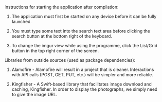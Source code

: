 Instructions for starting the application after compilation:

1. The application must first be started on any device before it can be fully launched.

2. You must type some text into the search text area before clicking the search button at the bottom right of the keyboard.

3. To change the imgur view while using the programme, click the List/Grid button in the top right corner of the screen.



Libraries from outside sources (used as package dependencies):

1. Alamofire - Alamofire will result in a project that is cleaner. Interactions with API calls (POST, GET, PUT, etc.) will be simpler and more reliable.

2. Kingfisher - A Swift-based library that facilitates image download and caching, Kingfisher. In order to display the photographs, we simply need to give the image URL.
